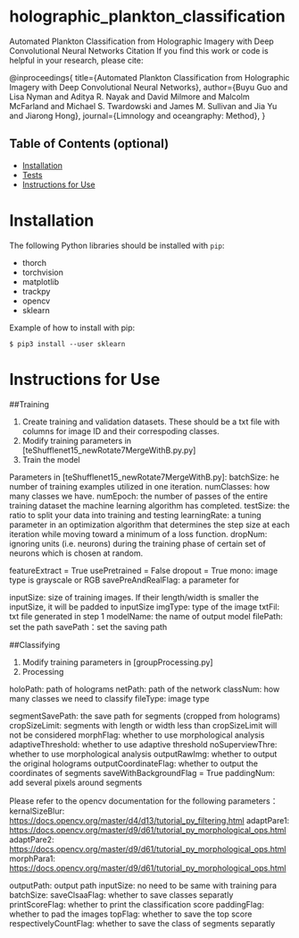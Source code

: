 # holographic_plankton_classification
Automated Plankton Classification from Holographic Imagery with Deep Convolutional Neural Networks
Citation
If you find this work or code is helpful in your research, please cite:

@inproceedings{
  title={Automated Plankton Classification from Holographic Imagery with Deep Convolutional Neural Networks},
  author={Buyu Guo and Lisa Nyman and Aditya R. Nayak and David Milmore and Malcolm McFarland and Michael S. Twardowski and James M. Sullivan and Jia Yu and Jiarong Hong},
  journal={Limnology and oceangraphy: Method},
}

## Table of Contents (optional)
* [Installation](#installation)
* [Tests](#tests)
* [Instructions for Use](#instructions-for-use)


# Installation

The following Python libraries should be installed with `pip`:
* thorch
* torchvision
* matplotlib
* trackpy
* opencv 
* sklearn

Example of how to install with pip:
```
$ pip3 install --user sklearn
```

# Instructions for Use

##Training
1. Create training and validation datasets. These should be a txt file with columns for image ID and their correspoding classes. 
2. Modify training parameters in [teShufflenet15_newRotate7MergeWithB.py.py]
3. Train the model

Parameters in [teShufflenet15_newRotate7MergeWithB.py]:
batchSize: he number of training examples utilized in one iteration.
numClasses: how many classes we have.
numEpoch: the number of passes of the entire training dataset the machine learning algorithm has completed.
testSize: the ratio to split your data into training and testing 
learningRate: a tuning parameter in an optimization algorithm that determines the step size at each iteration while moving toward a minimum of a loss function.
dropNum: ignoring units (i.e. neurons) during the training phase of certain set of neurons which is chosen at random.

featureExtract = True
usePretrained = False
dropout = True
mono: image type is grayscale or RGB 
savePreAndRealFlag: a parameter for 

inputSize: size of training images. If their length/width is smaller the inputSize, it will be padded to inputSize
imgType: type of the image
txtFil: txt file generated in step 1
modelName: the name of output model
filePath: set the path
savePath：set the saving path


##Classifying
1. Modify training parameters in [groupProcessing.py]
2. Processing

holoPath: path of holograms
netPath: path of the network
classNum: how many classes we need to classify
fileType: image type

segmentSavePath: the save path for segments (cropped from holograms)
cropSizeLimit: segments with length or width less than cropSizeLimit will not be considered
morphFlag: whether to use morphological analysis
adaptiveThreshold: whether to use adaptive threshold
noSuperviewThre: whether to use morphological analysis
outputRawImg: whether to output the original holograms
outputCoordinateFlag:  whether to output the coordinates of segments
saveWithBackgroundFlag = True
paddingNum: add several pixels around segments

Please refer to the opencv documentation for the following parameters：
kernalSizeBlur: https://docs.opencv.org/master/d4/d13/tutorial_py_filtering.html
adaptPare1: https://docs.opencv.org/master/d9/d61/tutorial_py_morphological_ops.html 
adaptPare2: https://docs.opencv.org/master/d9/d61/tutorial_py_morphological_ops.html
morphPara1: https://docs.opencv.org/master/d9/d61/tutorial_py_morphological_ops.html

outputPath: output path
inputSize: no need to be same with training para
batchSize: 
saveClsaaFlag: whether to save classes separatly
printScoreFlag: whether to print the classification score 
paddingFlag: whether to pad the images
topFlag: whether to save the top score
respectivelyCountFlag: whether to save the class of segments separatly
